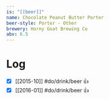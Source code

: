 ```yaml
---
is: "[[beer]]"
name: Chocolate Peanut Butter Porter
beer-style: Porter - Other
brewery: Horny Goat Brewing Co
abv: 6.5
---
```

# Log
- [x] [[2015-10]] #do/drink/beer 👍
- [x] [[2016-01]] #do/drink/beer 👍
